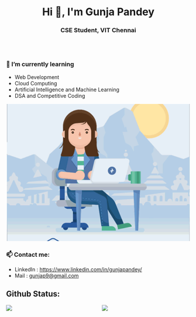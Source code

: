 <h1 align="center">Hi 👋, I'm Gunja Pandey</h1>
<h3 align="center">CSE Student, VIT Chennai</h3>
<br><br>

### 🌱 I’m currently learning
- Web Development
- Cloud Computing
- Artificial Intelligence and Machine Learning
- DSA and Competitive Coding

<p align="center">
  <img alt="GIF" src="https://github.com/gunjapandey/gunjapandey/blob/main/gunja.gif" width="500px"/>
</p>

### 📫 Contact me:
- LinkedIn : https://www.linkedin.com/in/gunjapandey/
- Mail : gunjap9@gmail.com

##  Github Status:


<img  src="https://github-readme-stats.vercel.app/api?username=gunjapandey&show_icons=true&hide_border=true&theme=onedark" width="48%" align="right" >
<img  src="https://github-readme-streak-stats.herokuapp.com/?user=gunjapandey&theme=onedark" width="48%" >
<br>
